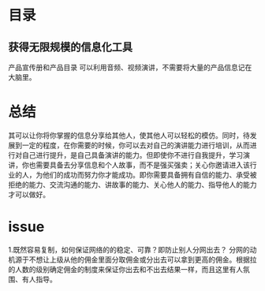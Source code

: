 # 目录
## 获得无限规模的信息化工具
产品宣传册和产品目录
可以利用音频、视频演讲，不需要将大量的产品信息记在大脑里。

# 总结
  其可以让你将你掌握的信息分享给其他人，使其他人可以轻松的模仿。同时，待发展到一定的程度，在你需要的时候，你可以去对自己的演讲能力进行培训，从而进行对自己进行提升，是自己具备演讲的能力。但即使你不进行自我提升，学习演讲，你也需要具备去分享信息和个人故事，而不是强买强卖；关心你邀请进入该行业的人，为他们的成功而努力你才能成功。即你需要具备拥有自信的能力、承受被拒绝的能力、交流沟通的能力、讲故事的能力、关心他人的能力、指导他人的能力才可以做好。
  
# issue
1.既然容易复制，如何保证网络的的稳定、可靠？即防止别人分网出去？
  分网的动机源于不想让上级从他的佣金里面分取佣金或分出去可以拿到更高的佣金。根据拉的人数的级别确定佣金的制度来保证你出去和不出去结果一样，而且这里有人氛围、有人指导。
